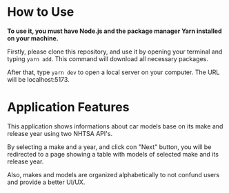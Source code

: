 # How to Use

**To use it, you must have Node.js and the package manager Yarn installed on
your machine.**

Firstly, please clone this repository, and use it by opening your terminal and
typing `yarn add`. This command will download all necessary packages.

After that, type `yarn dev` to open a local server on your computer. The URL
will be localhost:5173.

# Application Features

This application shows informations about car models base on its make and
release year using two NHTSA API's.

By selecting a make and a year, and click con "Next" button, you will be
redirected to a page showing a table with models of selected make and its
release year.

Also, makes and models are organized alphabetically to not confund users and
provide a better UI/UX.
